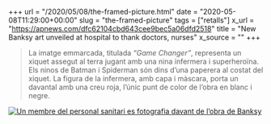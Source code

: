 +++
url = "/2020/05/08/the-framed-picture.html"
date = "2020-05-08T11:29:00+00:00"
slug = "the-framed-picture"
tags = ["retalls"]
x_url = "https://apnews.com/dfc62104cbd643cee9bec5a06dfd2518"
title = "New Banksy art unveiled at hospital to thank doctors, nurses"
x_source = ""
+++


> La imatge emmarcada, titulada *“Game Changer”*, representa un xiquet assegut al terra jugant amb una nina infermera i superheroïna. Els ninos de Batman i Spiderman són dins d’una paperera al costat del xiquet. La figura de la infermera, amb capa i màscara, porta un davantal amb una creu roja, l’únic punt de color de l’obra en blanc i negre.

<a class="image" href="https://apnews.com/dfc62104cbd643cee9bec5a06dfd2518"><img alt="Un membre del personal sanitari es fotografia davant de l’obra de Banksy" src="https://storage.googleapis.com/afs-prod/media/632d55c60598432f8b15702838c3c7ad/800.jpeg"></a>
